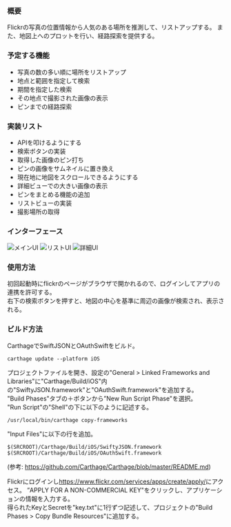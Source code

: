 ### 概要
Flickrの写真の位置情報から人気のある場所を推測して、リストアップする。
また、地図上へのプロットを行い、経路探索を提供する。

### 予定する機能
* 写真の数の多い順に場所をリストアップ
* 地点と範囲を指定して検索
* 期間を指定した検索
* その地点で撮影された画像の表示
* ピンまでの経路探索

### 実装リスト
* APIを叩けるようにする
* 検索ボタンの実装
* 取得した画像のピン打ち
* ピンの画像をサムネイルに置き換え
* 現在地に地図をスクロールできるようにする
* 詳細ビューでの大きい画像の表示
* ピンをまとめる機能の追加
* リストビューの実装
* 撮影場所の取得

### インターフェース
![メインUI](https://github.com/sf-arte/Spica/blob/master/doc_files/mainUI.png)
![リストUI](https://github.com/sf-arte/Spica/blob/master/doc_files/listUI.png)
![詳細UI](https://github.com/sf-arte/Spica/blob/master/doc_files/detailUI.png)

### 使用方法
初回起動時にflickrのページがブラウザで開かれるので、ログインしてアプリの連携を許可する。  
右下の検索ボタンを押すと、地図の中心を基準に周辺の画像が検索され、表示される。

### ビルド方法
CarthageでSwiftJSONとOAuthSwiftをビルド。
```
carthage update --platform iOS
```
プロジェクトファイルを開き、設定の"General > Linked Frameworks and Libraries"に"Carthage/Build/iOS"内の"SwiftyJSON.framework"と"OAuthSwift.framework"を追加する。  
"Build Phases"タブの＋ボタンから”New Run Script Phase"を選択。  
"Run Script"の"Shell"の下に以下のように記述する。  
```
/usr/local/bin/carthage copy-frameworks
```
"Input Files"に以下の行を追加。
```
$(SRCROOT)/Carthage/Build/iOS/SwiftyJSON.framework
$(SRCROOT)/Carthage/Build/iOS/OAuthSwift.framework
```

(参考: <https://github.com/Carthage/Carthage/blob/master/README.md>)

Flickrにログインし<https://www.flickr.com/services/apps/create/apply/>にアクセス。
”APPLY FOR A NON-COMMERCIAL KEY"をクリックし、アプリケーションの情報を入力する。  
得られたKeyとSecretを"key.txt"に1行ずつ記述して、プロジェクトの"Build Phases > Copy Bundle Resources"に追加する。

